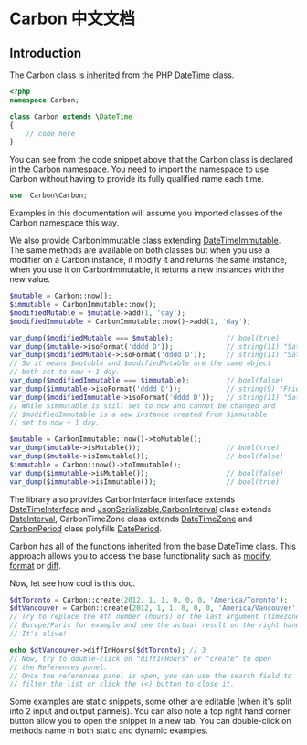 # Carbon 中文文档

## Introduction

The Carbon class is [inherited](http://php.net/manual/en/keyword.extends.php) from the PHP [DateTime](http://www.php.net/manual/en/class.datetime.php) class.

```php
<?php
namespace Carbon;

class Carbon extends \DateTime
{
    // code here
}
```

You can see from the code snippet above that the Carbon class is declared in the Carbon namespace. You need to import the namespace to use Carbon without having to provide its fully qualified name each time.

```php
use  Carbon\Carbon;
```

Examples in this documentation will assume you imported classes of the Carbon namespace this way.

We also provide CarbonImmutable class extending [DateTimeImmutable](http://www.php.net/manual/en/class.datetimeimmutable.php). The same methods are available on both classes but when you use a modifier on a Carbon instance, it modify it and returns the same instance, when you use it on CarbonImmutable, it returns a new instances with the new value.

```php
$mutable = Carbon::now();
$immutable = CarbonImmutable::now();
$modifiedMutable = $mutable->add(1, 'day');
$modifiedImmutable = CarbonImmutable::now()->add(1, 'day');

var_dump($modifiedMutable === $mutable);             // bool(true)
var_dump($mutable->isoFormat('dddd D'));             // string(11) "Saturday 25"
var_dump($modifiedMutable->isoFormat('dddd D'));     // string(11) "Saturday 25"
// So it means $mutable and $modifiedMutable are the same object
// both set to now + 1 day.
var_dump($modifiedImmutable === $immutable);         // bool(false)
var_dump($immutable->isoFormat('dddd D'));           // string(9) "Friday 24"
var_dump($modifiedImmutable->isoFormat('dddd D'));   // string(11) "Saturday 25"
// While $immutable is still set to now and cannot be changed and
// $modifiedImmutable is a new instance created from $immutable
// set to now + 1 day.

$mutable = CarbonImmutable::now()->toMutable();
var_dump($mutable->isMutable());                     // bool(true)
var_dump($mutable->isImmutable());                   // bool(false)
$immutable = Carbon::now()->toImmutable();
var_dump($immutable->isMutable());                   // bool(false)
var_dump($immutable->isImmutable());                 // bool(true)

```

The library also provides CarbonInterface interface extends [DateTimeInterface](http://www.php.net/manual/en/class.datetimeinterface.php) and [JsonSerializable](http://www.php.net/manual/en/class.jsonserializable.php),[CarbonInterval](https://carbon.nesbot.com/docs/#api-interval) class extends [DateInterval](http://www.php.net/manual/en/class.dateinterval.php), CarbonTimeZone class extends [DateTimeZone](http://www.php.net/manual/en/class.datetimezone.php) and [CarbonPeriod](https://carbon.nesbot.com/docs/#api-period) class polyfills [DatePeriod](http://www.php.net/manual/en/class.dateperiod.php).

Carbon has all of the functions inherited from the base DateTime class. This approach allows you to access the base functionality such as [modify](http://php.net/manual/en/datetime.modify.php), [format](http://php.net/manual/en/datetime.format.php) or [diff](http://php.net/manual/en/datetime.diff.php).

Now, let see how cool is this doc.

```php
$dtToronto = Carbon::create(2012, 1, 1, 0, 0, 0, 'America/Toronto');
$dtVancouver = Carbon::create(2012, 1, 1, 0, 0, 0, 'America/Vancouver');
// Try to replace the 4th number (hours) or the last argument (timezone) with
// Europe/Paris for example and see the actual result on the right hand.
// It's alive!

echo $dtVancouver->diffInHours($dtToronto); // 3
// Now, try to double-click on "diffInHours" or "create" to open
// the References panel.
// Once the references panel is open, you can use the search field to
// filter the list or click the (<) button to close it.
```

Some examples are static snippets, some other are editable (when it's split into 2 input and output pannels). You can also note a top right hand corner button allow you to open the snippet in a new tab. You can double-click on methods name in both static and dynamic examples.


